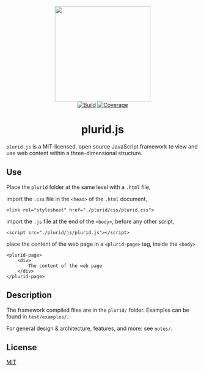 <p align="center">
    <img src="https://raw.githubusercontent.com/plurid/plurid.js/master/docs/identity/plurid-logo.png" height="250px">
    <br />
    <a href="https://travis-ci.org/plurid/plurid.js"><img src="https://travis-ci.org/plurid/plurid.js.svg?branch=master" alt="Build"></a>
    <a href="https://coveralls.io/github/plurid/plurid.js?branch=master"><img src="https://coveralls.io/repos/github/plurid/plurid.js/badge.svg?branch=master" alt="Coverage"></a>
</p>


<h1 align="center">
    plurid.js
</h1>

`plurid.js` is a MIT-licensed, open source JavaScript framework to view and use web content within a three-dimensional structure.


## Use

Place the `plurid` folder at the same level with a `.html` file,

import the `.css` file in the `<head>` of the `.html` document,

    <link rel="stylesheet" href="./plurid/css/plurid.css">

import the `.js` file at the end of the `<body>`, before any other script,

    <script src="./plurid/js/plurid.js"></script>

place the content of the web page in a `<plurid-page>` tag, inside the `<body>`

    <plurid-page>
        <div>
            The content of the web page
        </div>
    </plurid-page>


## Description

The framework compiled files are in the `plurid/` folder. Examples can be found in `test/examples/`.

For general design & architecture, features, and more: see `notes/`.


## License

[MIT](http://opensource.org/licenses/MIT)

